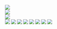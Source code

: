 ![](https://github.com/yaim0425/zzzYAIM0425-0300-robots-with-immunity/raw/main/Doc/pyrawores/(1).png)  
![](https://github.com/yaim0425/zzzYAIM0425-0300-robots-with-immunity/raw/main/Doc/pyrawores/(2).png)  
![](https://github.com/yaim0425/zzzYAIM0425-0300-robots-with-immunity/raw/main/Doc/pyrawores/(3).png)  
![](https://github.com/yaim0425/zzzYAIM0425-0300-robots-with-immunity/raw/main/Doc/pyrawores/(4).png)
![](https://github.com/yaim0425/zzzYAIM0425-0300-robots-with-immunity/raw/main/Doc/pyrawores/(5).png)
![](https://github.com/yaim0425/zzzYAIM0425-0300-robots-with-immunity/raw/main/Doc/pyrawores/(6).png)
![](https://github.com/yaim0425/zzzYAIM0425-0300-robots-with-immunity/raw/main/Doc/pyrawores/(7).png)
![](https://github.com/yaim0425/zzzYAIM0425-0300-robots-with-immunity/raw/main/Doc/pyrawores/(8).png)
![](https://github.com/yaim0425/zzzYAIM0425-0300-robots-with-immunity/raw/main/Doc/pyrawores/(9).png)
![](https://github.com/yaim0425/zzzYAIM0425-0300-robots-with-immunity/raw/main/Doc/pyrawores/(10).png)
![](https://github.com/yaim0425/zzzYAIM0425-0300-robots-with-immunity/raw/main/Doc/pyrawores/(11).png)  
